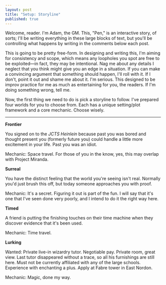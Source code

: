 ```yaml
---
layout: post
title: "Setup: Storyline"
published: true
---
```


Welcome, reader. I'm Adam, the GM. This, "Pen," is an interactive story, of sorts; I'll be writing everything in these large blocks of text, but you'll be controlling what happens by writing in the comments below each post.

This is going to be pretty free-form. In designing and writing this, I'm aiming for consistency and scope, which means any loopholes you spot are free to be exploited—in fact, they may be intentional. Nag me about any details I neglect that you think might give you an edge in a situation. If you can make a convincing argument that something should happen, I'll roll with it. If I don't, point it out and shame me about it. I'm serious. This designed to be improv practice for me as much as entertaining for you, the readers. If I'm doing something wrong, tell me.

Now, the first thing we need to do is pick a storyline to follow. I've prepared four worlds for you to choose from. Each has a unique setting/plot framework and a core mechanic. Choose wisely.

---

**Frontier**

You signed on to the *JCTS Heinlein* because past you was bored and thought present you (formerly future you) could handle a little more excitement in your life. Past you was an idiot.

Mechanic: Space travel. For those of you in the know, yes, this may overlap with Project Miranda.

**Surreal**

You have the distinct feeling that the world you're seeing isn't real. Normally you'd just brush this off, but today someone approaches you with proof.

Mechanic: It's a secret. Figuring it out is part of the fun. I will say that it's one that I've seen done very poorly, and I intend to do it the right way here.

**Timed**

A friend is putting the finishing touches on their time machine when they discover evidence that it's been used.

Mechanic: Time travel.

**Lurking**

Wanted: Private live-in wizardry tutor. Negotiable pay. Private room, great view. Last tutor disappeared without a trace, so all his furnishings are still here. Must not be currently affiliated with any of the large schools. Experience with enchanting a plus. Apply at Fabre tower in East Nordon.

Mechanic: Magic, done my way.
